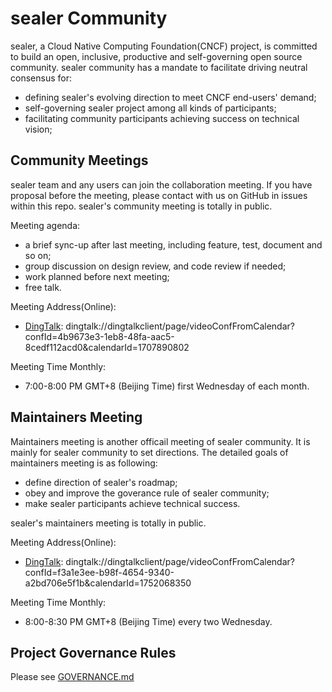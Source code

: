 # sealer Community

sealer, a Cloud Native Computing Foundation(CNCF) project, is committed to
build an open, inclusive, productive and self-governing open source community.
sealer community has a mandate to facilitate driving neutral consensus for:

* defining sealer's evolving direction to meet CNCF end-users' demand;
* self-governing sealer project among all kinds of participants;
* facilitating community participants achieving success on technical vision;

## Community Meetings

sealer team and any users can join the collaboration meeting. If you have
proposal before the meeting, please contact with us on GitHub in issues within
this repo. sealer's community meeting is totally in public.

Meeting agenda:

* a brief sync-up after last meeting, including feature, test, document and so
on;
* group discussion on design review, and code review if needed;
* work planned before next meeting;
* free talk.

Meeting Address(Online):

* [DingTalk](https://www.dingtalk.com/): dingtalk://dingtalkclient/page/videoConfFromCalendar?confId=4b9673e3-1eb8-48fa-aac5-8cedf112acd0&calendarId=1707890802

Meeting Time Monthly:

* 7:00-8:00 PM GMT+8 (Beijing Time) first Wednesday of each month.

## Maintainers Meeting

Maintainers meeting is another officail meeting of sealer community. It is
mainly for sealer community to set directions. The detailed goals of maintainers
meeting is as following:

* define direction of sealer's roadmap;
* obey and improve the goverance rule of sealer community;
* make sealer participants achieve technical success.

sealer's maintainers meeting is totally in public.

Meeting Address(Online):

* [DingTalk](https://www.dingtalk.com/): dingtalk://dingtalkclient/page/videoConfFromCalendar?confId=f3a1e3ee-b98f-4654-9340-a2bd706e5f1b&calendarId=1752068350

Meeting Time Monthly:

* 8:00-8:30 PM GMT+8 (Beijing Time) every two Wednesday.

## Project Governance Rules

Please see [GOVERNANCE.md](./GOVERNANCE.md)

